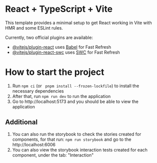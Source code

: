 # React + TypeScript + Vite

This template provides a minimal setup to get React working in Vite with HMR and some ESLint rules.

Currently, two official plugins are available:

- [@vitejs/plugin-react](https://github.com/vitejs/vite-plugin-react/blob/main/packages/plugin-react/README.md) uses [Babel](https://babeljs.io/) for Fast Refresh
- [@vitejs/plugin-react-swc](https://github.com/vitejs/vite-plugin-react-swc) uses [SWC](https://swc.rs/) for Fast Refresh

# How to start the project

1. Run `npm ci` (or ` pnpm install --frozen-lockfile`) to install the necessary dependencies
2. After that, run `npm run dev` to run the application
3. Go to http://localhost:5173 and you should be able to view the application

## Additional

1. You can also run the storybook to check the stories created for components, for that run: `npm run storybook`
   and go to the http://localhost:6006
2. You can also view the storybook interaction tests created for each component, under the tab: "Interaction"
